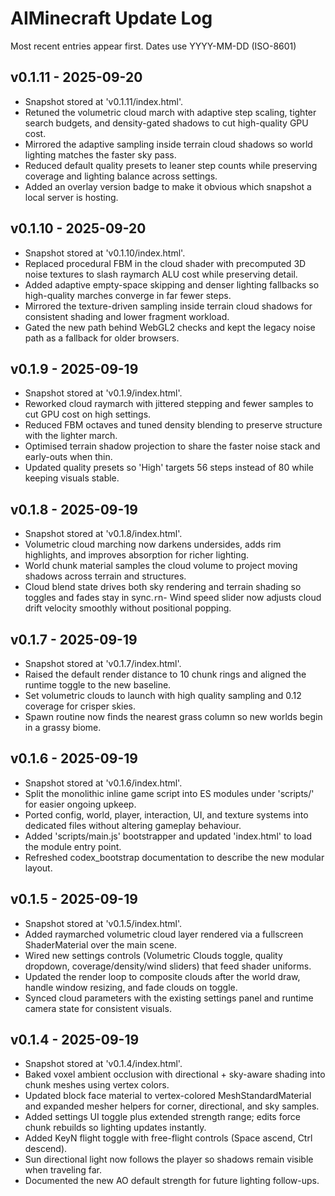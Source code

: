 # AIMinecraft Update Log

Most recent entries appear first. Dates use YYYY-MM-DD (ISO-8601)

## v0.1.11 - 2025-09-20
- Snapshot stored at 'v0.1.11/index.html'.
- Retuned the volumetric cloud march with adaptive step scaling, tighter search budgets, and density-gated shadows to cut high-quality GPU cost.
- Mirrored the adaptive sampling inside terrain cloud shadows so world lighting matches the faster sky pass.
- Reduced default quality presets to leaner step counts while preserving coverage and lighting balance across settings.
- Added an overlay version badge to make it obvious which snapshot a local server is hosting.

## v0.1.10 - 2025-09-20
- Snapshot stored at 'v0.1.10/index.html'.
- Replaced procedural FBM in the cloud shader with precomputed 3D noise textures to slash raymarch ALU cost while preserving detail.
- Added adaptive empty-space skipping and denser lighting fallbacks so high-quality marches converge in far fewer steps.
- Mirrored the texture-driven sampling inside terrain cloud shadows for consistent shading and lower fragment workload.
- Gated the new path behind WebGL2 checks and kept the legacy noise path as a fallback for older browsers.

## v0.1.9 - 2025-09-19
- Snapshot stored at 'v0.1.9/index.html'.
- Reworked cloud raymarch with jittered stepping and fewer samples to cut GPU cost on high settings.
- Reduced FBM octaves and tuned density blending to preserve structure with the lighter march.
- Optimised terrain shadow projection to share the faster noise stack and early-outs when thin.
- Updated quality presets so 'High' targets 56 steps instead of 80 while keeping visuals stable.

## v0.1.8 - 2025-09-19
- Snapshot stored at 'v0.1.8/index.html'.
- Volumetric cloud marching now darkens undersides, adds rim highlights, and improves absorption for richer lighting.
- World chunk material samples the cloud volume to project moving shadows across terrain and structures.
- Cloud blend state drives both sky rendering and terrain shading so toggles and fades stay in sync.`r`n- Wind speed slider now adjusts cloud drift velocity smoothly without positional popping.

## v0.1.7 - 2025-09-19
- Snapshot stored at 'v0.1.7/index.html'.
- Raised the default render distance to 10 chunk rings and aligned the runtime toggle to the new baseline.
- Set volumetric clouds to launch with high quality sampling and 0.12 coverage for crisper skies.
- Spawn routine now finds the nearest grass column so new worlds begin in a grassy biome.

## v0.1.6 - 2025-09-19
- Snapshot stored at 'v0.1.6/index.html'.
- Split the monolithic inline game script into ES modules under 'scripts/' for easier ongoing upkeep.
- Ported config, world, player, interaction, UI, and texture systems into dedicated files without altering gameplay behaviour.
- Added 'scripts/main.js' bootstrapper and updated 'index.html' to load the module entry point.
- Refreshed codex_bootstrap documentation to describe the new modular layout.

## v0.1.5 - 2025-09-19
- Snapshot stored at 'v0.1.5/index.html'.
- Added raymarched volumetric cloud layer rendered via a fullscreen ShaderMaterial over the main scene.
- Wired new settings controls (Volumetric Clouds toggle, quality dropdown, coverage/density/wind sliders) that feed shader uniforms.
- Updated the render loop to composite clouds after the world draw, handle window resizing, and fade clouds on toggle.
- Synced cloud parameters with the existing settings panel and runtime camera state for consistent visuals.

## v0.1.4 - 2025-09-19
- Snapshot stored at 'v0.1.4/index.html'.
- Baked voxel ambient occlusion with directional + sky-aware shading into chunk meshes using vertex colors.
- Updated block face material to vertex-colored MeshStandardMaterial and expanded mesher helpers for corner, directional, and sky samples.
- Added settings UI toggle plus extended strength range; edits force chunk rebuilds so lighting updates instantly.
- Added KeyN flight toggle with free-flight controls (Space ascend, Ctrl descend).
- Sun directional light now follows the player so shadows remain visible when traveling far.
- Documented the new AO default strength for future lighting follow-ups.






